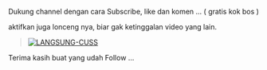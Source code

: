 Dukung channel dengan cara Subscribe, like dan komen ... ( gratis kok bos ) 

aktifkan juga lonceng nya, biar gak ketinggalan video yang lain.



> [![LANGSUNG-CUSS](https://www.herokucdn.com/deploy/button.png)](https://dashboard.heroku.com/new?template=https://github.com/onbreakmyheart/online)


Terima kasih buat yang udah Follow ...
